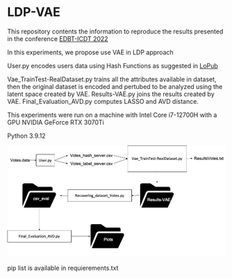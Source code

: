 # LDP-VAE
This repository contents the information to reproduce the results presented in the conference [EDBT-ICDT 2022](http://edbticdt2023.cs.uoi.gr/)

In this experiments, we propose use VAE in LDP approach

User.py encodes users data using Hash Functions as suggested in [LoPub](https://ieeexplore.ieee.org/document/8306916)

Vae_TrainTest-RealDataset.py trains all the attributes available in dataset, then the original dataset is encoded and pertubed
  to be analyzed using the latent space created by VAE.
Results-VAE.py joins the results created by VAE.
Final_Evaluation_AVD.py computes LASSO and AVD distance.


This experiments were run on a machine with Intel Core i7-12700H with a GPU NVIDIA GeForce RTX 3070Ti

Python 3.9.12

![Semantic description of image](Blockdiagram.jpg)


pip list is available in requierements.txt
